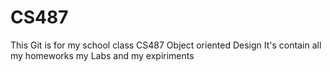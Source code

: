# CS487
This Git is for my school class CS487 Object oriented Design 
It's contain all my homeworks my Labs and my expiriments 
